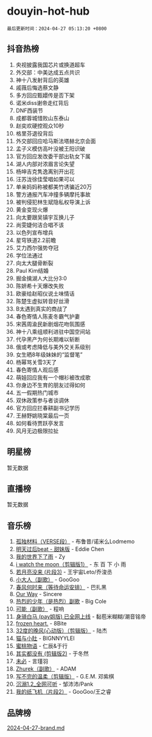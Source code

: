 # douyin-hot-hub

`最后更新时间：2024-04-27 05:13:20 +0800`

## 抖音热榜

1. 央视披露我国芯片或换道超车
1. 外交部：中美达成五点共识
1. 神十八发射背后的英雄
1. 戚薇后悔选蔡文静
1. 多方回应甄嬛传是否下架
1. 诺米diss谢帝走红背后
1. DNF西装节
1. 成都蓉城惜败山东泰山
1. 赵奕欢硬控观众10秒
1. 格里芬退役背后
1. 外交部回应哈马斯法塔赫北京会面
1. 孟子义模仿高叶没被王阳识破
1. 官方回应发改委干部出轨女下属
1. 湖人内部对浓眉言论失望
1. 杨坤吉克隽逸离别开出花
1. 汪苏泷徐佳莹唱如果可以
1. 单亲妈妈称被都美竹诱骗近20万
1. 警方通报汽车冲撞多辆摩托事故
1. 被判侵犯林生斌隐私权导演上诉
1. 黄金变现火爆
1. 向太要跟吴镇宇互换儿子
1. 尚雯婕何洁合唱不该
1. 以色列宣布增兵
1. 星穹铁道2.2前瞻
1. 艾力西尔强势夺冠
1. 学位法通过
1. 向太大腿骨断裂
1. Paul Kim结婚
1. 掘金擒湖人大比分3:0
1. 陈妍希十天爆改失败
1. 欧豪给赵昭仪说土味情话
1. 陈楚生虚拟转音好丝滑
1. B太遇到真实的商战了
1. 春色寄情人陈麦冬霸气护妻
1. 宋茜周渝民新剧烟花吻氛围感
1. 神十八乘组顺利进驻中国空间站
1. 代孕黑产为何长期难以斩断
1. 俄或考虑降低与美外交关系级别
1. 女生晒8年级妹妹的“监督笔”
1. 杨幂骂关雪3天了
1. 春色寄情人观后感
1. 萌娃回应我有一个帽衫被改成歌
1. 你身边不生育的朋友过得如何
1. 五一假期热门城市
1. 双休政策参与者谈调休
1. 官方回应拦春耕副书记学历
1. 王赫野姚晓棠最后一页
1. 如何看待贾跃亭发言
1. 风月无边极限拉扯

## 明星榜

暂无数据

## 直播榜

暂无数据

## 音乐榜

1. [孤独材料（VERSE段）](https://sf5-hl-cdn-tos.douyinstatic.com/obj/tos-cn-ve-2774/ocX7glDNHYlwFeYrGQfBZoThtvPWy8tCCEBGKQ) - 布鲁昔/诺米么Lodmemo
1. [明天过后beat - 甜妹版](https://sf5-hl-cdn-tos.douyinstatic.com/obj/tos-cn-ve-2774/osMLYeeoMm04CZyaI91XUDF8OzLRLgePKALGHI) - Eddie Chen
1. [我的世界下了雨](https://sf5-hl-cdn-tos.douyinstatic.com/obj/tos-cn-ve-2774/o85sBiwXIByH9bWIMAEEOoiQ1o1m9Afn15BspE) - Zy
1. [i watch the moon（剪辑版1）](https://sf27-cdn-tos.douyinstatic.com/obj/tos-cn-ve-2774/o0I9mSChzHZANMJIEBfkCQzzg6N5WAcVtqft9P) - 东 百 下 小 雨
1. [若月亮没来 (片段3)](https://sf5-hl-cdn-tos.douyinstatic.com/obj/tos-cn-ve-2774/okfyEUsGW1B1ovJi5JiN9IjvAT2lMwA054GoEB) - 王宇宙Leto/乔浚丞
1. [小大人（副歌）](https://sf3-cdn-tos.douyinstatic.com/obj/tos-cn-ve-2774/oIhaDwehWhLFsVIG7QIICLLazDNGJAGg5geeb4) - GooGoo
1. [春风何时来（等待命运安排）](https://sf5-hl-cdn-tos.douyinstatic.com/obj/tos-cn-ve-2774/oICBNbD3gelMfB4WgiD1KI2jQtXZE2FgHLwtsl) - 巴扎黑
1. [Our Way](https://sf3-cdn-tos.douyinstatic.com/obj/tos-cn-ve-2774/o8tPEkQgQNCe0DPeFwZzYrbqLlnzBBrYidWkEZ) - Sincere
1. [热烈的少年（是热烈）副歌](https://sf5-hl-cdn-tos.douyinstatic.com/obj/tos-cn-ve-2774/owVNI0CLDAUMtSz6TEYvfFBFL4UDFFhLfgK8fa) - Big Cole
1. [可能（副歌）](https://sf5-hl-cdn-tos.douyinstatic.com/obj/tos-cn-ve-2774/cde1731888894259b333569393c2fb51) - 程响
1. [身骑白马 (pay姐版) 已全网上线](https://sf5-hl-cdn-tos.douyinstatic.com/obj/tos-cn-ve-2774/oQLO5ZgLsFkaDhdIIveF2zUCgfweY0gWaH4AQG) - 黏苞米糊糊/潮音铭帝
1. [frozen heart.](https://sf5-hl-cdn-tos.douyinstatic.com/obj/tos-cn-ve-2774/oIIWJfyjIACZA9zQMtnJ6hQQhFC4vhCupoRBsO) - 8Bite
1. [32度的晚风(心动版）（剪辑版）](https://sf5-hl-cdn-tos.douyinstatic.com/obj/tos-cn-ve-2774/owNyabsyWdzUulxhoJfK8IBXgp0UMQAHpvGh2B) - 陆杰
1. [猫与小肚](https://sf3-cdn-tos.douyinstatic.com/obj/tos-cn-ve-2774/osZeoClMECgK8DYl6VebABgbchEtPYQjZEnRtd) - BIGNNYYLEI
1. [蜜桃物语](https://sf3-cdn-tos.douyinstatic.com/obj/tos-cn-ve-2774/oIhOSCZtIACtYU4XQkngiW9kCBfVD1Fz9IYeqL) - 仁辰&于行
1. [其实都没有 (剪辑版2)](https://sf5-hl-cdn-tos.douyinstatic.com/obj/tos-cn-ve-2774/oEBNQenHZtBhxYjGgUDQk0BCHTigQafgFlbQ7k) - 于冬然
1. [未必](https://sf5-hl-cdn-tos.douyinstatic.com/obj/tos-cn-ve-2774/ogntQMFnKQDZUgTCYuJgfLEtleYZZFxBQqhhFB) - 言瑾羽
1. [Zhurek（副歌）](https://sf27-cdn-tos.douyinstatic.com/obj/tos-cn-ve-2774/ooQm8FBZQDlf0btEYgVpCcSCQfrdJGBEKZYBGS) - ADAM
1. [写不完的温柔（剪辑版）](https://sf5-hl-cdn-tos.douyinstatic.com/obj/tos-cn-ve-2774/oYBzzZQJ233GfwkemJJffAIWgeIYrjZfWhHTcG) - G.E.M. 邓紫棋
1. [沉溺1.2_全网可听](https://sf5-hl-cdn-tos.douyinstatic.com/obj/tos-cn-ve-2774/ok2QoiBqsWAX9McZmWiI9gAB0EzwD4Xj6yfmtH) - 邹沛沛/Pank
1. [我的纸飞机（片段2）](https://sf5-hl-cdn-tos.douyinstatic.com/obj/tos-cn-ve-2774/oM2ZrKcg2CD5AeRB2gkeXOFB1IxAGJdZPazYHf) - GooGoo/王之睿

## 品牌榜

[2024-04-27-brand.md](2024-04-27-brand.md)
